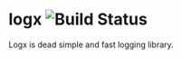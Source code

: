 # logx ![Build Status](https://travis-ci.org/akaspin/logx.svg?branch=master)

Logx is dead simple and fast logging library.
